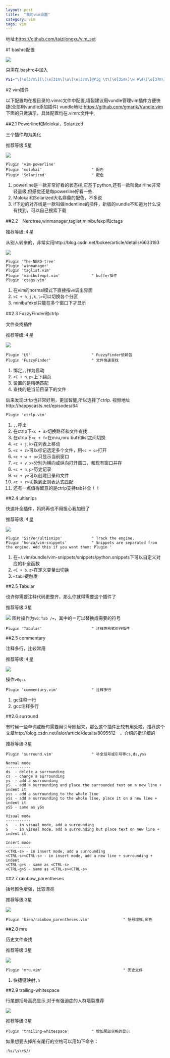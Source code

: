 ```yaml
---
layout: post
title:  "我的vim设置"
category: vim
tags: vim
---
```


地址:https://github.com/taizilongxu/vim_set

#1 bashrc配置

![](https://github.com/taizilongxu/vim_set/raw/master/pic/1.png)

只需在.bashrc中加入

```bash
PS1="\[\e[37m\][\[\e[31m\]\u\[\e[37m\]@Pig \t\[\e[35m\]\w #\#\[\e[37m\]]\\$\[\e[37m\]"
```

#2 vim插件

以下配置均在根目录的.vimrc文件中配置,墙裂建议用vundle管理vim插件方便快捷(全部用vundle添加插件)
vundle地址:https://github.com/gmarik/Vundle.vim
下面的只做演示，具体配置均在.vimrc文件中,

##2.1 Powerline和Molokai，Solarized

三个插件均为美化

推荐等级:5星

![](https://github.com/taizilongxu/vim_set/raw/master/pic/2.png)

```vim
Plugin 'vim-powerline'
Plugin 'molokai'                      " 配色
Plugin 'Solarized'                    " 配色
```

1. powerline是一款非常好看的状态栏,它基于python,还有一款叫做airline非常轻量级,但感觉还是每powerline好看一些.
2. Molokai和Solarized大名鼎鼎的配色，不多说
3. if下边的对齐线是一款叫做indentline的插件，新版的vundle不知道为什么没有找到，可以自己搜索下载

##2.2　Nerdtree,winmanager,taglist,minibufexpl和ctags

推荐等级:４星

从别人转来的，非常实用http://blog.csdn.net/bokee/article/details/6633193

![](https://github.com/taizilongxu/vim_set/raw/master/pic/1.gif)

```vim
Plugin 'The-NERD-tree'
Plugin 'winmanager'
Plugin 'taglist.vim'
Plugin 'minibufexpl.vim'              " buffer插件
Plugin 'ctags.vim'
```
1. 在vim的normal模式下直接按```wm```调出界面
2. ```<C + h,j,k,l>```可以切换各个分区
3. minibufexpl只能在多个窗口下才显示

##2.3 FuzzyFinder和ctrlp

文件查找插件

推荐等级:４星

![](https://github.com/taizilongxu/vim_set/raw/master/pic/2.gif)


```vim
Plugin 'L9'                           " FuzzyFinder依赖包
Plugin 'FuzzyFinder'                  " 文件快速查找
```

1. 绑定```,,```作为启动
2. ```<C + n,p>```上下翻页
3. 设置的是精确匹配
4. 查找的是当前目录下的文件

后来发现ctrlp也非常好用，更加智能,所以选择了ctrlp.
视频地址http://happycasts.net/episodes/64

```vim
Plugin 'ctrlp.vim'
```


1. ```,,```呼出
2. 在ctrlp下```<c + d>```切换路径和文件查找
3. 在ctrlp下```<c + f>```在mru,mru buf和list之间切换
4. ```<c + j,k>```在列表上移动
5. ```<c + z>```可以标记选定多个文件，用```<c + o>```打开
6. ```<c + w + o>```只显示当前窗口
7. ```<c + v,x>```分别为横向或纵向打开窗口，和现有窗口并存
8. ```<c + n,p>```历史记录
9. ```<c + y>```可以创建目录和文件
10. ```<c + r>```切换到正则表达式匹配
11. 还有一点值得留意的是ctrlp支持tab补全！！

##2.4 ultisnips

快速补全插件，妈妈再也不用担心我加班了

推荐等级:４星

![](https://github.com/taizilongxu/vim_set/raw/master/pic/3.gif)

```vim
Plugin 'SirVer/ultisnips'             " Track the engine.
Plugin 'honza/vim-snippets'           " Snippets are separated from the engine. Add this if you want them: Plugin '
```
1. 在~/.vim/bundle/vim-snippets/snippets/python.snippets下可以自定义对应的补全函数
2. ```<C + b,z>```在定义变量出切换
3. ```<tab>```键触发

##2.5 Tabular

也许你需要注释代码更整齐，那么你就得需要这个插件了

推荐等级:3星

![](https://github.com/taizilongxu/vim_set/raw/master/pic/4.gif)
图片操作为```vG:Tab /=```，其中的＝可以替换成需要的符号

```vim
Plugin 'Tabular'                      " 注释等格式对齐插件
```

##2.5 commentary

注释多行，比较常用

推荐等级:４星

![](https://github.com/taizilongxu/vim_set/raw/master/pic/5.gif)

操作```vGgcc```

```vim
Plugin 'commentary.vim'               " 注释多行
```

1. gc注释一行
2. gcc注释多行

##2.6 surround

有时候一些单词或断句需要用引号圈起来，那么这个插件比较有用处啦，推荐这个文章http://blog.csdn.net/lalor/article/details/8095512　，介绍的挺详细的

推荐等级:3星


```vim
Plugin 'surround.vim'                 " 补全括号或引号等cs,ds,yss
```

```
Normal mode
-----------
ds  - delete a surrounding
cs  - change a surrounding
ys  - add a surrounding
yS  - add a surrounding and place the surrounded text on a new line + indent it
yss - add a surrounding to the whole line
ySs - add a surrounding to the whole line, place it on a new line + indent it
ySS - same as ySs

Visual mode
-----------
s   - in visual mode, add a surrounding
S   - in visual mode, add a surrounding but place text on new line + indent it

Insert mode
-----------
<CTRL-s> - in insert mode, add a surrounding
<CTRL-s><CTRL-s> - in insert mode, add a new line + surrounding + indent
<CTRL-g>s - same as <CTRL-s>
<CTRL-g>S - same as <CTRL-s><CTRL-s>
```

##2.7 rainbow_parentheses

括号颜色增强，比较漂亮

推荐等级:3星

![](https://github.com/taizilongxu/vim_set/raw/master/pic/3.png)

```vim
Plugin 'kien/rainbow_parentheses.vim'               " 括号增强,彩色
```

##2.8 mru

历史文件查找

推荐等级:3星

![](https://github.com/taizilongxu/vim_set/raw/master/pic/5.png)

```vim
Plugin 'mru.vim'                                    " 历史文件
```
1. 快捷键映射```,h```

##2.9 trailing-whitespace

行尾部括号高亮显示,对于有强迫症的人群墙裂推荐

![](https://github.com/taizilongxu/vim_set/raw/master/pic/4.png)

推荐等级:3星

```vim
Plugin 'trailing-whitespace'          " 增加尾部空格的显示 
```

如果想要去掉所有尾行的空格可以用如下命令：

```vim
:%s/\s\+$//
```